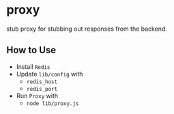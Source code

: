 # proxy

stub proxy for stubbing out responses from the backend.

## How to Use
* Install `Redis`
* Update `lib/config` with
  * `redis_host`
  * `redis_port`
* Run `Proxy` with
  * `node lib/proxy.js`


